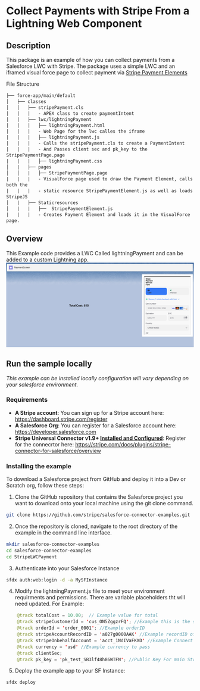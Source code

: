 # Collect Payments with Stripe From a Lightning Web Component

## Description
This package is an example of how you can collect payments from a Salesforce LWC with Stripe. The package uses a simple LWC and an iframed visual force page to collect payment via [Stripe Payment Elements](https://stripe.com/docs/payments/payment-element)

File Structure
```
├── force-app/main/default
│   ├── classes
│   │   ├── stripePayment.cls
|   |   |   - APEX class to create paymentIntent
|   |   ├── lwc/lightningPayment
|   |   |   ├── lightningPayment.html
|   |   |   - Web Page for the lwc calles the iframe
|   |   |   ├── lightningPayment.js
|   |   |   - Calls the stripePayment.cls to create a PaymentIntent
|   |   |   - And Passes client sec and pk_key to the StripePaymentPage.page
|   |   |   ├── lightningPayment.css
│   |   ├── pages
│   │   |   ├── StripePaymentPage.page
|   |   |   - VisualForce page used to draw the Payment Element, calls both the 
|   |   |   - static resource StripePaymentElement.js as well as loads StripeJS
│   |   ├── Staticresources
│   |   |   ├──  StripePaymentElement.js
|   |   |   - Creates Payment Element and loads it in the VisualForce page.               
```
## Overview

This Example code provides a LWC Called lightningPayment and can be added to a custom Lightning app.
![paymentscreen](materials/pics/payment.png)


## Run the sample locally

_This example can be installed locally
configuration will vary depending on your salesforce environment._

### Requirements

- **A Stripe account**: You can sign up for a Stripe account here: https://dashboard.stripe.com/register
- **A Salesforce Org**: You can register for a Salesforce account here: https://developer.salesforce.com
- **Stripe Universal Connector v1.9+ [Installed and Configured](https://docs.google.com/document/d/1CY_rppxQaN-k9mTfm-Tqy8wnWGfXDWVEFNCBri_SjuQ/edit?usp=share_link)**: Register for the connecrtor here: https://stripe.com/docs/plugins/stripe-connector-for-salesforce/overview

### Installing the example

To download a Salesforce project from GitHub and deploy it into a Dev or Scratch org, follow these steps:

1. Clone the GitHub repository that contains the Salesforce project you want to download onto your local machine using the git clone command. 
```sh
git clone https://github.com/stripe/salesforce-connector-examples.git
```

2. Once the repository is cloned, navigate to the root directory of the example in the command line interface.
```sh
mkdir salesforce-connector-examples
cd salesforce-connector-examples
cd StripeLWCPayment
```

3. Authenticate into your Salesforce Instance
```sh
sfdx auth:web:login -d -a MySFInstance
```

4. Modify the lightningPayment.js file to meet your environment requirments and permissions. There are variable placeholders tht will need updated. 
For Example: 
```java
    @track totalCost = 10.00;  // Example value for total
    @track stripeCustomerId = 'cus_ON5ZggzrFQ'; //Example this is the stripe customerId
    @track orderId = 'order_0001'; //Example orderID
    @track stripeAccountRecordID = 'a027g0000AAK' //Example recordID of the stripeGC.Stripe_Account
    @track stripeOnbehalfAccount = 'acct_1NdIVaFKXD' //Example Connect Stripe Account Id from Stripe Dashboard
    @track currency = 'usd' //Example currency to pass
    @track clientSec;
    @track pk_key = 'pk_test_SB3lf48h86WTFN'; //Public Key For main Stripe account
```

5. Deploy the example app to your SF Instance:
```sh
sfdx deploy
```
